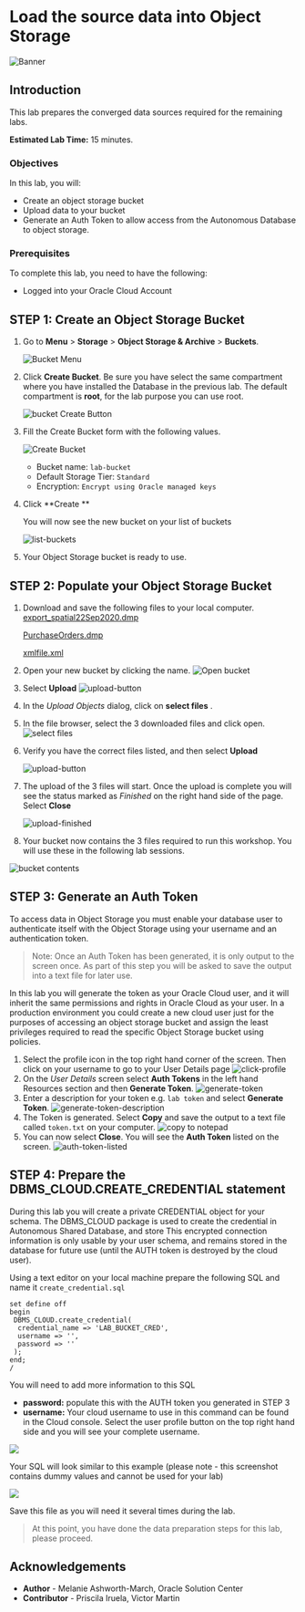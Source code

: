 # Load the source data into Object Storage

![Banner](images/banner.png)

## Introduction

This lab prepares the converged data sources required for the remaining labs.



**Estimated Lab Time:** 15 minutes.

### Objectives

In this lab, you will:

-   Create an object storage bucket
-   Upload data to your bucket
-   Generate an Auth Token to allow access from the Autonomous Database to object storage.

### Prerequisites

To complete this lab, you need to have the following:

- Logged into your Oracle Cloud Account

## **STEP 1**: Create an Object Storage Bucket

1. Go to **Menu** > **Storage** > **Object Storage & Archive** > **Buckets**.

   ![Bucket Menu](../common-images/object-storage-01.png)

2. Click **Create Bucket**. Be sure you have select the same compartment where you have installed the Database in the previous lab. The default compartment is **root**, for the lab purpose you can use root.

   ![bucket Create Button](images/create-bucket-01.png)

3. Fill the Create Bucket form with the following values.

   ![Create Bucket](images/create-bucket-02.png)

      - Bucket name: `lab-bucket`
      - Default Storage Tier: `Standard`
      - Encryption: `Encrypt using Oracle managed keys`

        

6. Click **Create **

   You will now see the new bucket on your list of buckets

   ![list-buckets](images/create-bucket-03.png)

5. Your Object Storage bucket is ready to use.

## STEP 2: Populate your Object Storage Bucket

1. Download and save the following files to your local computer. 
   [export_spatial22Sep2020.dmp](files/export_spatial22Sep202.dmp) 

   [PurchaseOrders.dmp](files/PurchaseOrders.dmp)

   [xmlfile.xml](files/xmlfile.xml)

2. Open your new bucket by clicking the name.
   ![Open bucket](images/upload-bucket-01.png)

3. Select **Upload**
   ![upload-button](images/upload-bucket-02.png)

   

4. In the *Upload Objects* dialog, click on **select files** .

5. In the file browser, select the 3 downloaded files and click open.
   ![select files](images/upload-bucket-03.png)

6. Verify you have the correct files listed, and then select **Upload**

   ![upload-button](images/upload-bucket-04.png)
   
7. The upload of the 3 files will start. Once the upload is complete you will see the status marked as *Finished* on the right hand side of the page. Select **Close**

   ![upload-finished](images/upload-bucket-05.png)

8. Your bucket now contains the 3 files required to run this workshop. You will use these in the following lab sessions.

![bucket contents](images/upload-bucket-06.png)

## STEP 3: Generate an Auth Token

To access data in  Object Storage you must enable your database user to authenticate itself with the Object Storage using your username and an authentication token. 

> Note: Once an Auth Token has been generated, it is only output to the screen once. As part of this step you will be asked to save the output into a text file for later use.

In this lab you will generate the token as your Oracle Cloud user, and it will inherit the same permissions and rights in Oracle Cloud as your user. In a production environment  you could create a new cloud user just for the purposes of accessing an object storage bucket and assign the least privileges required to read the specific Object Storage bucket using policies.

1. Select the profile icon in the top right hand corner of the screen.  Then click on your username to go to your User Details page
   ![click-profile](images/auth-token-01.png)
2. On the *User Details* screen select **Auth Tokens** in the left hand Resources section and then **Generate Token**.
   ![generate-token](images/auth-token-02.png)
3. Enter a description for your token e.g. `lab token` and select **Generate Token**.
   ![generate-token-description](images/auth-token-03.png)
4. The Token is generated. Select **Copy** and save the output to a text file called `token.txt` on your computer.
   ![copy to notepad](images/auth-token-04.png)
5. You can now select **Close**. You will see the **Auth Token** listed on the screen.
   ![auth-token-listed](images/auth-token-05.png)



## STEP 4: Prepare the DBMS_CLOUD.CREATE_CREDENTIAL statement

During this lab you will create a private CREDENTIAL object for your schema. The DBMS_CLOUD package is used to create the credential in Autonomous Shared Database, and store  This encrypted connection information is only usable by your user schema, and remains stored in the database for future use (until the AUTH token is destroyed by the cloud user). 

Using a text editor on your local machine prepare the following SQL and name it `create_credential.sql`

```
set define off
begin
 DBMS_CLOUD.create_credential(
  credential_name => 'LAB_BUCKET_CRED',
  username => '',
  password => ''
 );
end;
/
```

You will need to add more information to this SQL

- **password:** populate this with the AUTH token you generated in STEP 3
- **username:**  Your cloud username to use in this command can be found in the Cloud console. Select the user profile button on the top right hand side and you will see your complete username. 

![](./images/find-username.png)

Your SQL will look similar to this example (please note - this screenshot contains dummy values and cannot be used for your lab)

![](../common-images/sample-cred.png)

Save this file as you will need it several times during the lab. 

> At this point, you have done the data preparation steps for this lab, please proceed.

## **Acknowledgements**

- **Author** - Melanie Ashworth-March, Oracle Solution Center
- **Contributor** - Priscila Iruela, Victor Martin